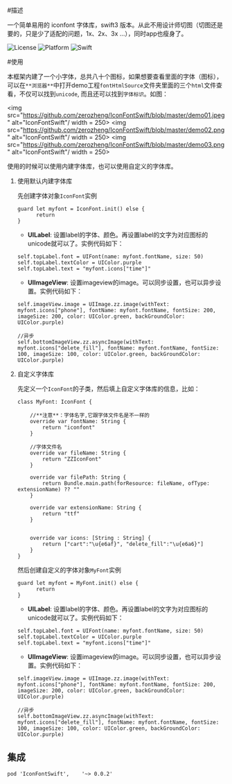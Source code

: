 #描述

一个简单易用的 iconfont 字体库，swift3 版本。从此不用设计师切图（切图还是要的，只是少了适配的问题，1x、2x、3x ...），同时app也瘦身了。

![License](https://img.shields.io/cocoapods/l/ImagePicker.svg?style=flat)
![Platform](https://img.shields.io/cocoapods/p/ImagePicker.svg?style=flat)
![Swift](https://img.shields.io/badge/%20in-swift%203.0-orange.svg)

#使用

本框架内建了一个小字体，总共八十个图标，如果想要查看里面的字体（图标），可以在`**浏览器**`中打开demo工程`fontHtmlSource`文件夹里面的三个`html`文件查看，不仅可以找到`unicode`, 而且还可以找到`字体标识`。如图：

<img src="https://github.com/zerozheng/IconFontSwift/blob/master/demo01.jpeg" alt="IconFontSwift"/ width = 250>
<img src="https://github.com/zerozheng/IconFontSwift/blob/master/demo02.png" alt="IconFontSwift"/ width = 250>
<img src="https://github.com/zerozheng/IconFontSwift/blob/master/demo03.png" alt="IconFontSwift"/ width = 250>


使用的时候可以使用内建字体库，也可以使用自定义的字体库。

1. 使用默认内建字体库
	
	先创建字体对象`IconFont`实例
	
	```
	guard let myfont = IconFont.init() else {
		  return
	}
	```
	
	* **UILabel**: 设置label的字体、颜色。再设置label的文字为对应图标的unicode就可以了。实例代码如下：
	
	```
	self.topLabel.font = UIFont(name: myfont.fontName, size: 50)
	self.topLabel.textColor = UIColor.purple
	self.topLabel.text = "myfont.icons["time"]"
	```
	
	* **UIImageView**: 设置imageview的image。可以同步设置，也可以异步设置。实例代码如下：
	
	
	```
	self.imageView.image = UIImage.zz.image(withText: myfont.icons["phone"], fontName: myfont.fontName, fontSize: 200, imageSize: 200, color: UIColor.green, backGroundColor: UIColor.purple)
	        
	//异步
	self.bottomImageView.zz.asyncImage(withText: myfont.icons["delete_fill"], fontName: myfont.fontName, fontSize: 100, imageSize: 100, color: UIColor.green, backGroundColor: UIColor.purple)
	```
	

2. 自定义字体库
	
	先定义一个`IconFont`的子类，然后填上自定义字体库的信息，比如：
	
	```
	class MyFont: IconFont {
	    
	    //**注意**：字体名字,它跟字体文件名是不一样的
	    override var fontName: String {
	        return "iconfont"
	    }
	    
	    //字体文件名
	    override var fileName: String {
	        return "ZZIconFont"
	    }
	    
	    override var filePath: String {
	        return Bundle.main.path(forResource: fileName, ofType: extensionName) ?? ""
	    }
	    
	    override var extensionName: String {
	        return "ttf"
	    }
	    
	    
	    override var icons: [String : String] {
	        return ["cart":"\u{e6af}", "delete_fill":"\u{e6a6}"]
	    }
	}
	```
	
	然后创建自定义的字体对象`MyFont`实例
	
	```
	guard let myfont = MyFont.init() else {
		  return
	}
	```
	
	* **UILabel**: 设置label的字体、颜色。再设置label的文字为对应图标的unicode就可以了。实例代码如下：
	
	```
	self.topLabel.font = UIFont(name: myfont.fontName, size: 50)
	self.topLabel.textColor = UIColor.purple
	self.topLabel.text = "myfont.icons["time"]"
	```
	
	* **UIImageView**: 设置imageview的image。可以同步设置，也可以异步设置。实例代码如下：
	
	```
	self.imageView.image = UIImage.zz.image(withText: myfont.icons["phone"], fontName: myfont.fontName, fontSize: 200, imageSize: 200, color: UIColor.green, backGroundColor: UIColor.purple)
	        
	//异步
	self.bottomImageView.zz.asyncImage(withText: myfont.icons["delete_fill"], fontName: myfont.fontName, fontSize: 100, imageSize: 100, color: UIColor.green, backGroundColor: UIColor.purple)
	```


## 集成
```
pod 'IconFontSwift',    '~> 0.0.2'
```


